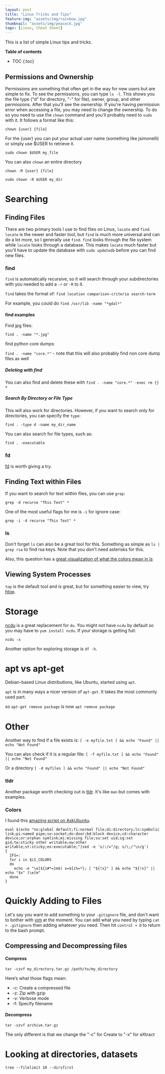 ```yaml
---
layout: post
title: "Linux Tricks and Tips"
feature-img: "assets/img/rainbow.jpg"
thumbnail: "assets/img/peacock.jpg"
tags: [Linux, Cheat Sheet]
---
```


This is a list of simple Linux tips and tricks.

<b>Table of contents</b>
* TOC
{:toc}

## Permissions and Ownership

Permissions are something that often get in the way for new users but are simple to fix. To see the permissions, you can type `ls -l`. This shows you the file type ("d" for directory, "-" for file), owner, group, and other permissions. After that you'll see the ownership. If you're having permission error when accessing a file, you may need to change the ownership. To do so you need to use the `chown` command and you'll probably need to `sudo` with it. It follows a format like this:

```
chown {user} {file}
```

For the {user} you can put your actual user name (something like jsimonelli) or simply use $USER to retrieve it.

```
sudo chown $USER my_file
```

You can also `chown` an entire directory

```
chown -R {user} {file}
```

```
sudo chown -R $USER my_dir
```
# Searching

## Finding Files

There are two primary tools I use to find files on Linux, `locate` and `find`. `locate` is the newer and faster tool, but `find` is much more universal and can do a lot more, so I generally use `find`. `find` looks through the file system while `locate` looks through a database. This makes `locate` much faster but you'll have to update the database with `sudo updatedb` before you can find new files.

### find

`find` is automatically recursive, so it will search through your subdirectories with you needed to add a `-r` or  `-R` to it. 

`find` takes the format of:
`find location comparison-criteria search-term`

For example, you could do `find /usr/lib -name "*gdal*"`

#### find examples

Find jpg files:

`find . -name "*.jpg"`

find python core dumps:

`find . -name "core.*"` - note that this will also probably find non core dump files as well

##### Deleting with find

You can also find and delete these with `find . -name "core.*" -exec rm {} +`

##### Search By Directory or File Type

This will also work for directories. However, if you want to search only for directories, you can specify the `type`:

`find . -type d -name my_dir_name`

You can also search for file types, such as:

`find . -executable`

### fd ###

[fd](https://github.com/sharkdp/fd) is worth giving a try.

## Finding Text within Files ###

If you want to search for text within files, you can use `grep`:

`grep -d recurse "This Text" *`

One of the most useful flags for me is `-i` for ignore case:

`grep -i -d recurse "This Text" *`

### ls ###

Don't forget `ls` can also be a great tool for this. Something as simple as `ls | grep rsa` to find rsa keys. Note that you don't need asterisks for this.

Also, this question has a [great visualization of what the colors mean in ls](https://askubuntu.com/questions/17299/what-do-the-different-colors-mean-in-ls)

## Viewing System Processes

`top` is the default tool and is great, but for something easier to view, try [htop](https://hisham.hm/htop/).

# Storage

[ncdu](https://dev.yorhel.nl/ncdu) is a great replacement for `du`. You might not have `ncdu` by default so you may have to `yum install ncdu`. If your storage is getting full:

`ncdu -x`

Another option for exploring storage is `df -h`.

# apt vs apt-get ##

Debian-based Linux distributions, like Ubuntu, started using `apt`. 

`apt` is in many ways a nicer version of `apt-get`. It takes the most commonly used part. 

so `apt-get remove package` is now `apt remove package`

# Other

Another way to find if a file exists is:
`[ -e myfile.txt ] && echo "Found" || echo "Not Found"`

You can also check if it is a regular file:
`[ -f myfile.txt ] && echo "Found" || echo "Not Found"`

Or a directory
`[ -d myfiles ] && echo "Found" || echo "Not Found"`

### tldr

Another package worth checking out is [tldr](https://tldr.sh/). It's like `man` but comes with examples.

### Colors

I found this [amazing script on AskUbuntu](https://askubuntu.com/questions/17299/what-do-the-different-colors-mean-in-ls).

```
eval $(echo "no:global default;fi:normal file;di:directory;ln:symbolic link;pi:named pipe;so:socket;do:door;bd:block device;cd:character device;or:orphan symlink;mi:missing file;su:set uid;sg:set gid;tw:sticky other writable;ow:other writable;st:sticky;ex:executable;"|sed -e 's/:/="/g; s/\;/"\n/g')           
{      
  IFS=:     
  for i in $LS_COLORS     
  do        
    echo -e "\e[${i#*=}m$( x=${i%=*}; [ "${!x}" ] && echo "${!x}" || echo "$x" )\e[m" 
  done       
}
```

# Quickly Adding to Files

Let's say you want to add something to your `.gitignore` file, and don't want to bother with [vim](https://www.vim.org/) at the moment. You can add what you need by typing `cat > .gitignore` then adding whatever you need. Then hit `control + D` to return to the bash prompt.

## Compressing and Decompressing files

#### Compress

`tar -czvf my_directory.tar.gz /path/to/my_directory`

Here’s what those flags mean:

* -c: Create a compressed file
* -z: Zip with gzip
* -v: Verbose mode
* -f: Specify filename

#### Decompress

`tar -xzvf archive.tar.gz`

The only different is that we change the "-c" for Create to "-x" for eXtract

# Looking at directories, datasets

`tree --filelimit 10 --dirsfirst`
